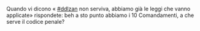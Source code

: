 Quando vi dicono « [#ddlzan](https://mobile.twitter.com/hashtag/ddlzan?src=hashtag_click) non serviva, abbiamo già le leggi che vanno applicate» rispondete: beh a sto punto abbiamo i 10 Comandamenti, a che serve il codice penale?